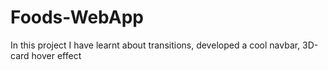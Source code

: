 # Foods-WebApp
In this project I have learnt about transitions, developed a cool navbar, 3D-card hover effect
